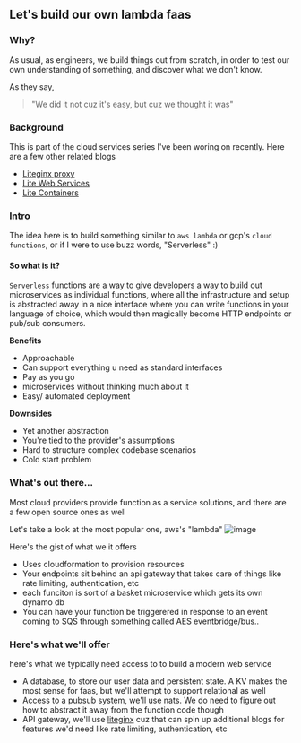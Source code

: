 ## Let's build our own lambda faas

### Why?

As usual, as engineers, we build things out from scratch, in order to test our own understanding of something, and discover what we don't know.

As they say,
> "We did it not cuz it's easy, but cuz we thought it was"

### Background

This is part of the cloud services series I've been woring on recently. Here are a few other related blogs
- [Liteginx proxy](https://ashupednekar.github.io/posts/write-your-own-reverse-proxy/)
- [Lite Web Services](https://ashupednekar.github.io/)
- [Lite Containers](https://ashupednekar.github.io/)

### Intro

The idea here is to build something similar to `aws lambda` or gcp's `cloud functions`, or if I were to use buzz words, "Serverless" :)


#### So what is it?

`Serverless` functions are a way to give developers a way to build out microservices as individual functions, where all the infrastructure and setup is abstracted away in a nice interface where you can write functions in your language of choice, which would then magically become HTTP endpoints or pub/sub consumers. 

**Benefits**
- Approachable
- Can support everything u need as standard interfaces
- Pay as you go
- microservices without thinking much about it
- Easy/ automated deployment

**Downsides**
- Yet another abstraction
- You're tied to the provider's assumptions
- Hard to structure complex codebase scenarios
- Cold start problem

### What's out there... 

Most cloud providers provide function as a service solutions, and there are a few open source ones as well

Let's take a look at the most popular one, aws's "lambda"
![image](https://github.com/user-attachments/assets/b1c566cb-7ccb-4592-86da-6cbb35016e1e)

Here's the gist of what we it offers
- Uses cloudformation to provision resources
- Your endpoints sit behind an api gateway that takes care of things like rate limiting, authentication, etc
- each funciton is sort of a basket microservice which gets its own dynamo db 
- You can have your function be triggerered in response to an event coming to SQS through something called AES eventbridge/bus.. 

### Here's what we'll offer

here's what we typically need access to to build a modern web service
- A database, to store our user data and persistent state. A KV makes the most sense for faas, but we'll attempt to support relational as well
- Access to a pubsub system, we'll use nats. We do need to figure out how to abstract it away from the function code though
- API gateway, we'll use [liteginx](https://github.com/ashupednekar/liteginx) cuz that can spin up additional blogs for features we'd need like rate limiting, authentication, etc


